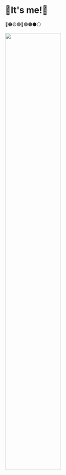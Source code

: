 # 🌈It's me!🌈
🔴🟠🟡🟢🔵🟣🟤⚫⚪

<img src=https://cdn-icons-png.flaticon.com/512/1249/1249898.png width=60% />

<!--
**SuperZenos/SuperZenos** is a ✨ _special_ ✨ repository because its `README.md` (this file) appears on your GitHub profile.

Here are some ideas to get you started:

- 🔭 I’m currently working on ...
- 🌱 I’m currently learning ...
- 👯 I’m looking to collaborate on ...
- 🤔 I’m looking for help with ...
- 💬 Ask me about ...
- 📫 How to reach me: ...
- 😄 Pronouns: ...
- ⚡ Fun fact: ...
-->
